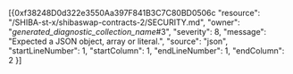 [{0xf38248D0d322e3550Aa397F841B3C7C80BD0506c
 "resource": "/SHIBA-st-x/shibaswap-contracts-2/SECURITY.md",
 "owner": "_generated_diagnostic_collection_name_#3",
 "severity": 8,
 "message": "Expected a JSON object, array or literal.",
 "source": "json",
 "startLineNumber": 1,
 "startColumn": 1,
 "endLineNumber": 1,
 "endColumn": 2
}]
